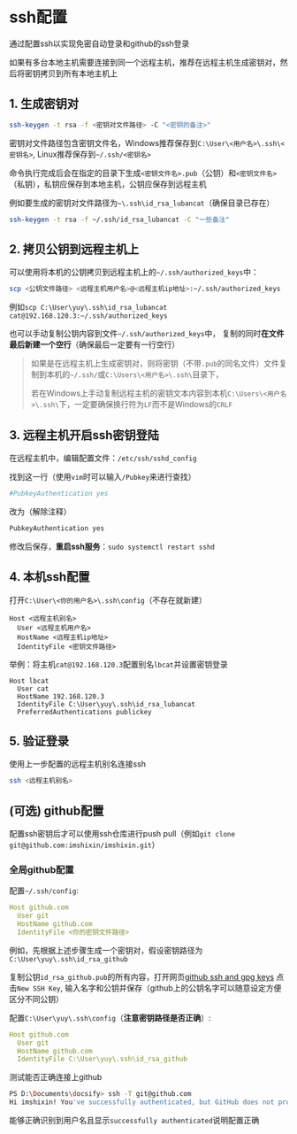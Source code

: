 # ssh配置
 通过配置ssh以实现免密自动登录和github的ssh登录

 如果有多台本地主机需要连接到同一个远程主机，推荐在远程主机生成密钥对，然后将密钥拷贝到所有本地主机上
## 1. 生成密钥对
```bash
ssh-keygen -t rsa -f <密钥对文件路径> -C "<密钥的备注>"
```
密钥对文件路径包含密钥文件名，Windows推荐保存到`C:\User\<用户名>\.ssh\<密钥名>`, Linux推荐保存到`~/.ssh/<密钥名>`

命令执行完成后会在指定的目录下生成`<密钥文件名>.pub`（公钥）和`<密钥文件名>`（私钥），私钥应保存到本地主机，公钥应保存到远程主机

例如要生成的密钥对文件路径为`~\.ssh\id_rsa_lubancat`（确保目录已存在）
```bash
ssh-keygen -t rsa -f ~/.ssh/id_rsa_lubancat -C "一些备注"
```

## 2. 拷贝公钥到远程主机上

可以使用将本机的公钥拷贝到远程主机上的`~/.ssh/authorized_keys`中：
```sh
scp <公钥文件路径> <远程主机用户名>@<远程主机ip地址>:~/.ssh/authorized_keys
```
例如`scp C:\User\yuy\.ssh\id_rsa_lubancat cat@192.168.120.3:~/.ssh/authorized_keys`

也可以手动复制公钥内容到文件`~/.ssh/authorized_keys`中，
复制的同时**在文件最后新建一个空行**（确保最后一定要有一行空行）

> 如果是在远程主机上生成密钥对，则将密钥（不带`.pub`的同名文件）文件复制到本机的`~/.ssh/`或`C:\Users\<用户名>\.ssh\`目录下，
>
> 若在Windows上手动复制远程主机的密钥文本内容到本机`C:\Users\<用户名>\.ssh\`下，一定要确保换行符为`LF`而不是Windows的`CRLF`

## 3. 远程主机开启ssh密钥登陆

在远程主机中，编辑配置文件：`/etc/ssh/sshd_config`

找到这一行（使用`vim`时可以输入`/Pubkey`来进行查找）
```sh
#PubkeyAuthentication yes
```
改为（解除注释）
```sh
PubkeyAuthentication yes
```

修改后保存，**重启ssh服务**：`sudo systemctl restart sshd`

## 4. 本机ssh配置

打开`C:\User\<你的用户名>\.ssh\config`（不存在就新建）

```ssh_config
Host <远程主机别名>
  User <远程主机用户名>
  HostName <远程主机ip地址>
  IdentityFile <密钥文件路径>

```

举例：将主机`cat@192.168.120.3`配置别名`lbcat`并设置密钥登录
```config
Host lbcat
  User cat
  HostName 192.168.120.3
  IdentityFile C:\User\yuy\.ssh\id_rsa_lubancat
  PreferredAuthentications publickey
```

## 5. 验证登录

使用上一步配置的远程主机别名连接ssh

```sh
ssh <远程主机别名>
```

## (可选) github配置
配置ssh密钥后才可以使用ssh仓库进行push pull（例如`git clone git@github.com:imshixin/imshixin.git`）
### 全局github配置

配置`~/.ssh/config`:
```yaml
Host github.com
  User git
  HostName github.com
  IdentityFile <你的密钥文件路径>
```
例如，先根据上述步骤生成一个密钥对，假设密钥路径为`C:\User\yuy\.ssh\id_rsa_github`

复制公钥`id_rsa_github.pub`的所有内容，打开网页[github ssh and gpg keys](https://github.com/settings/keys)
点击`New SSH Key`, 输入名字和公钥并保存（github上的公钥名字可以随意设定方便区分不同公钥）

配置`C:\User\yuy\.ssh\config`（**注意密钥路径是否正确**）:
```yaml
Host github.com
  User git
  HostName github.com
  IdentityFile C:\User\yuy\.ssh\id_rsa_github
```

测试能否正确连接上github

```sh
PS D:\Documents\docsify> ssh -T git@github.com
Hi imshixin! You've successfully authenticated, but GitHub does not provide shell access.
```
能够正确识别到用户名且显示`successfully authenticated`说明配置正确
